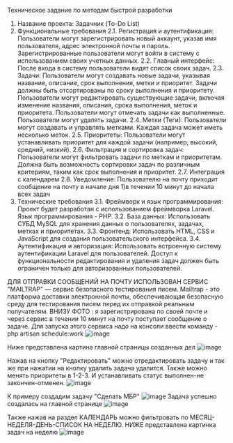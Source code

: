 Техническое задание по методам быстрой разработки
1. Название проекта: Задачник (To-Do List)
2. Функциональные требования
2.1. Регистрация и аутентификация:
Пользователи могут зарегистрировать новый аккаунт, указав имя пользователя, адрес электронной почты и пароль.
Зарегистрированные пользователи могут войти в систему с использованием своих учетных данных.
2.2. Главный интерфейс:
После входа в систему пользователи видят список своих задач.
2.3. Задачи:
Пользователи могут создавать новые задачи, указывая название, описание, срок выполнения, метки и приоритет.
Задачи должны быть отсортированы по сроку выполнения и приоритету.
Пользователи могут редактировать существующие задачи, включая изменение названия, описания, срока выполнения, меток и приоритета.
Пользователи могут отмечать задачи как выполненные.
Пользователи могут удалять задачи.
2.4. Метки (Теги):
Пользователи могут создавать и управлять метками.
Каждая задача может иметь несколько меток.
2.5. Приоритеты:
Пользователи могут устанавливать приоритет для каждой задачи (например, высокий, средний, низкий).
2.6. Фильтрация и сортировка задач:
Пользователи могут фильтровать задачи по меткам и приоритетам.
Должна быть возможность сортировки задач по различным критериям, таким как срок выполнения и приоритет.
2.7. Интеграция с календарем 
2.8. Уведомление: Пользователю на почту приходит сообщение на почту в начале дня
   1)в течении 10 минут до начала всех задач
3. Технические требования
3.1. Фреймворк и язык программирования:
Проект будет разработан с использованием фреймворка Laravel.
Язык программирования - PHP.
3.2. База данных:
Использовать СУБД MySQL для хранения данных о пользователях, задачах, метках и приоритетах.
3.3. Фронтенд:
Использовать HTML, CSS и JavaScript для создания пользовательского интерфейса.
3.4. Аутентификация и авторизация:
Использовать встроенную систему аутентификации Laravel для пользователей.
Доступ к функциональности редактирования и удаления задач должен быть ограничен только для авторизованных пользователей.

ДЛЯ ОТПРАВКИ СООБЩЕНИЙ НА ПОЧТУ ИСПОЛЬЗОВАН СЕРВИС "MAILTRAP" — сервис безопасного тестирования писем. 
Mailtrap - это платформа доставки электронной почты, обеспечивающая безопасную среду для тестирования писем перед их отправкой реальным получателям.
ВНИЗУ ФОТО : я зарегистрирована по своей почте и через сервис в течении 10 минут на почту поступает сообщение о задаче. Для запуска этого сервиса надо на консоли ввести команду - php artisan schedule:work
![image](https://github.com/makenovaarzygul/todoo/assets/111987442/93022832-7d41-4726-aa31-e8aef562ce8e)

Ниже представлена картина главной страницы созданных дел
![image](https://github.com/makenovaarzygul/todoo/assets/111987442/9e16c3cf-ba76-4b01-8eb9-5fec1a2ef969)

Нажав на кнопку "Редактировать" можно отредактировать задачу и так же при нажатии на кнопку удалить задача удалится. Также можно менять приоритеты в 1-2-3. И устанавливать статус выполнен-не закончен-отменен.
![image](https://github.com/makenovaarzygul/todoo/assets/111987442/c7aeebe5-661f-4d62-a2ae-d9657dba9d8b)

К примеру создадим задачу "Сделать МБР" 
![image](https://github.com/makenovaarzygul/todoo/assets/111987442/98001b82-d908-4b42-8203-e05779023966)
Задача успешно создалась на главной странице ![image](https://github.com/makenovaarzygul/todoo/assets/111987442/a180dbf7-f40e-4d35-91ba-2476040c79c0)

Также нажав на раздел КАЛЕНДАРЬ можно фильтровать по МЕСЯЦ-НЕДЕЛЯ-ДЕНЬ-СПИСОК НА НЕДЕЛЮ. НИЖЕ представлена картинка задач на неделю
![image](https://github.com/makenovaarzygul/todoo/assets/111987442/a85a3cb8-2483-4c59-b691-b4e310dd2584)


